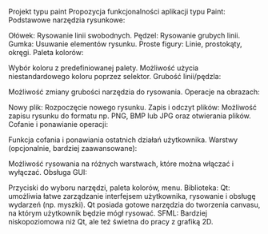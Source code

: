 Projekt typu paint 
Propozycja funkcjonalności aplikacji typu Paint:
Podstawowe narzędzia rysunkowe:

Ołówek: Rysowanie linii swobodnych.
Pędzel: Rysowanie grubych linii.
Gumka: Usuwanie elementów rysunku.
Proste figury: Linie, prostokąty, okręgi.
Paleta kolorów:

Wybór koloru z predefiniowanej palety.
Możliwość użycia niestandardowego koloru poprzez selektor.
Grubość linii/pędzla:

Możliwość zmiany grubości narzędzia do rysowania.
Operacje na obrazach:

Nowy plik: Rozpoczęcie nowego rysunku.
Zapis i odczyt plików: Możliwość zapisu rysunku do formatu np. PNG, BMP lub JPG oraz otwierania plików.
Cofanie i ponawianie operacji:

Funkcja cofania i ponawiania ostatnich działań użytkownika.
Warstwy (opcjonalnie, bardziej zaawansowane):

Możliwość rysowania na różnych warstwach, które można włączać i wyłączać.
Obsługa GUI:

Przyciski do wyboru narzędzi, paleta kolorów, menu.
Biblioteka:
Qt: umożliwia łatwe zarządzanie interfejsem użytkownika, rysowanie i obsługę wydarzeń (np. myszki). Qt posiada gotowe narzędzia do tworzenia canvasu, na którym użytkownik będzie mógł rysować.
SFML: Bardziej niskopoziomowa niż Qt, ale też świetna do pracy z grafiką 2D.
